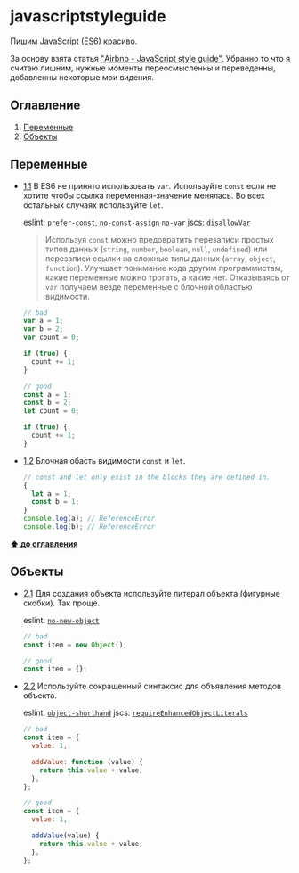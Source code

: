 # javascriptstyleguide
Пишим JavaScript (ES6) красиво.

За основу взята статья ["Airbnb - JavaScript style guide"](https://github.com/airbnb/javascript). Убранно то что я считаю лишним, нужные моменты переосмысленны и переведенны, добавленны некоторые мои видения.

## Оглавление

  1. [Переменные](#Переменные)
  1. [Объекты](#Объекты)
  
## Переменные

- [1.1](#1.1) <a name='1.1'></a> В ES6 не принято использовать `var`. Используйте `const` если не хотите чтобы ссылка переменная-значение менялась. Во всех остальных случаях используйте `let`.

    eslint: [`prefer-const`](http://eslint.org/docs/rules/prefer-const.html), [`no-const-assign`](http://eslint.org/docs/rules/no-const-assign.html)
    [`no-var`](http://eslint.org/docs/rules/no-var.html) jscs: [`disallowVar`](http://jscs.info/rule/disallowVar)

    > Используя `const` можно предовратить перезаписи простых типов данных (`string`, `number`, `boolean`, `null`, `undefined`) или перезаписи ссылки на сложные типы данных (`array`, `object`, `function`). Улучшает понимание кода другим программистам, какие переменные можно трогать, а какие нет. Отказываясь от `var` получаем везде переменные с блочной областью видимости.
    
    ```javascript
    // bad
    var a = 1;
    var b = 2;
    var count = 0;
    
    if (true) {
      count += 1;
    }
    
    // good
    const a = 1;
    const b = 2;
    let count = 0;
    
    if (true) {
      count += 1;
    }
    ```

- [1.2](#1.2) <a name='1.2'></a> Блочная обасть видимости `const` и `let`.

    ```javascript
    // const and let only exist in the blocks they are defined in.
    {
      let a = 1;
      const b = 1;
    }
    console.log(a); // ReferenceError
    console.log(b); // ReferenceError
    ```
    
**[⬆ до оглавления](#Оглавление)**

## Объекты

- [2.1](#2.1) <a name='2.1'></a> Для создания объекта используйте литерал объекта (фигурные скобки). Так проще.

    eslint: [`no-new-object`](http://eslint.org/docs/rules/no-new-object.html)

    ```javascript
    // bad
    const item = new Object();

    // good
    const item = {};
    ```

- [2.2](#2.2) <a name='2.2'></a> Используйте сокращенный синтаксис для объявления методов объекта. 

    eslint: [`object-shorthand`](http://eslint.org/docs/rules/object-shorthand.html) jscs: [`requireEnhancedObjectLiterals`](http://jscs.info/rule/requireEnhancedObjectLiterals)

    ```javascript
    // bad
    const item = {
      value: 1,

      addValue: function (value) {
        return this.value + value;
      },
    };

    // good
    const item = {
      value: 1,

      addValue(value) {
        return this.value + value;
      },
    };
    ```
